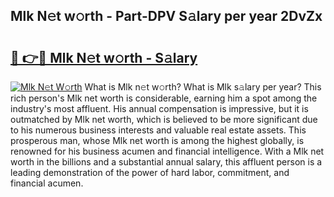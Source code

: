 ## Mlk N𝚎t w𝚘rth - Part-DPV S𝚊lary per year 2DvZx

# <h2><a href="http://gc2c32a.nevu.top/?p=Mlk">🔗 👉🔴 Mlk N𝚎t w𝚘rth - S𝚊lary</a></h2>

[![Mlk N𝚎t W𝚘rth](https://i.imgur.com/Oavwk0R.jpeg)](http://gc2c32a.nevu.top/?p=Mlk)
What is Mlk n𝚎t w𝚘rth? What is Mlk s𝚊lary per year?
This rich person's Mlk net worth is considerable, earning him a spot among the industry's most affluent. His annual compensation is impressive, but it is outmatched by Mlk net worth, which is believed to be more significant due to his numerous business interests and valuable real estate assets. This prosperous man, whose Mlk net worth is among the highest globally, is renowned for his business acumen and financial intelligence. With a Mlk net worth in the billions and a substantial annual salary, this affluent person is a leading demonstration of the power of hard labor, commitment, and financial acumen.
